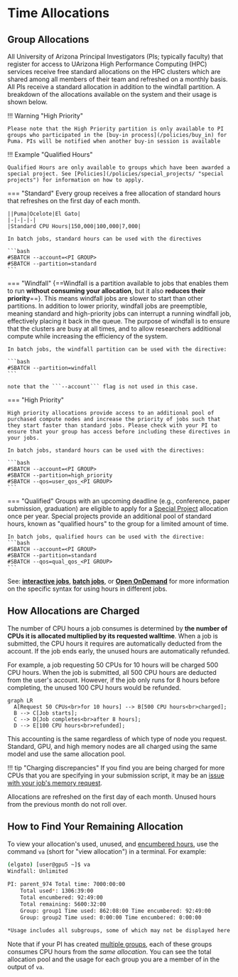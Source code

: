 # Time Allocations

## Group Allocations

All University of Arizona Principal Investigators (PIs; typically faculty) that register for access to UArizona High Performance Computing (HPC) services receive free standard allocations on the HPC clusters which are shared among all members of their team and refreshed on a monthly basis. All PIs receive a standard allocation in addition to the windfall partition. A breakdown of the allocations available on the system and their usage is shown below. 

!!! Warning "High Priority"

    Please note that the High Priority partition is only available to PI groups who participated in the [buy-in process](/policies/buy_in) for Puma. PIs will be notified when another buy-in session is available

!!! Example "Qualified Hours"

    Qualified Hours are only available to groups which have been awarded a special project. See [Policies](/policies/special_projects/ "special projects") for information on how to apply. 

=== "Standard"
    Every group receives a free allocation of standard hours that refreshes on the first day of each month. 

    ||Puma|Ocelote|El Gato|
    |-|-|-|-|
    |Standard CPU Hours|150,000|100,000|7,000|

    In batch jobs, standard hours can be used with the directives

    ```bash
    #SBATCH --account=<PI GROUP>
    #SBATCH --partition=standard
    ```

=== "Windfall"
    {==Windfall is a partition available to jobs that enables them to run **without consuming your allocation**, but it also **reduces their priority**==}. This means windfall jobs are slower to start than other partitions. In addition to lower priority, windfall jobs are preemptible, meaning standard and high-priority jobs can interrupt a running windfall job, effectively placing it back in the queue. The purpose of windfall is to ensure that the clusters are busy at all times, and to allow researchers additional compute while increasing the efficiency of the system.

    In batch jobs, the windfall partition can be used with the directive:

    ```bash
    #SBATCH --partition=windfall
    ```

    note that the ```--account``` flag is not used in this case.


=== "High Priority"
    
    High priority allocations provide access to an additional pool of purchased compute nodes and increase the priority of jobs such that they start faster than standard jobs. Please check with your PI to ensure that your group has access before including these directives in your jobs.
    
    In batch jobs, standard hours can be used with the directives:

    ```bash
    #SBATCH --account=<PI GROUP>
    #SBATCH --partition=high_priority
    #SBATCH --qos=user_qos_<PI GROUP>
    ```

=== "Qualified"
    Groups with an upcoming deadline (e.g., conference, paper submission, graduation) are eligible to apply for a [Special Project](/policies/special_projects/) allocation once per year. Special projects provide an additional pool of standard hours, known as "qualified hours" to the group for a limited amount of time. 

    In batch jobs, qualified hours can be used with the directive:
    ```bash
    #SBATCH --account=<PI GROUP>
    #SBATCH --partition=standard
    #SBATCH --qos=qual_qos_<PI GROUP>
    ```


See: [**interactive jobs**](../../running_jobs/interactive_jobs/#customizing-your-resources), [**batch jobs**](../../running_jobs/batch_jobs/batch_directives/#allocations-and-partitions), or [**Open OnDemand**](../../running_jobs/open_on_demand/#web-form) for more information on the specific syntax for using hours in different jobs.

## How Allocations are Charged

The number of CPU hours a job consumes is determined by **the number of CPUs it is allocated multiplied by its requested walltime**. When a job is submitted, the CPU hours it requires are automatically deducted from the account. If the job ends early, the unused hours are automatically refunded.

For example, a job requesting 50 CPUs for 10 hours will be charged 500 CPU hours. When the job is submitted, all 500 CPU hours are deducted from the user's account. However, if the job only runs for 8 hours before completing, the unused 100 CPU hours would be refunded.

``` mermaid
graph LR
  A[Request 50 CPUs<br>for 10 hours] --> B[500 CPU hours<br>charged];
  B --> C[Job starts];
  C --> D[Job completes<br>after 8 hours];
  D --> E[100 CPU hours<br>refunded];
```

This accounting is the same regardless of which type of node you request. Standard, GPU, and high memory nodes are all charged using the same model and use the same allocation pool. 

!!! tip "Charging discrepancies"
    If you find you are being charged for more CPUs that you are specifying in your submission script, it may be an [issue with your job's memory request](../../running_jobs/cpus_and_memory/).

Allocations are refreshed on the first day of each month. Unused hours from the previous month do not roll over.
    

## How to Find Your Remaining Allocation

To view your allocation's used, unused, and [encumbered hours](/support_and_training/glossary/ "For information on terminology, see our glossary"), use the command ```va``` (short for "view allocation") in a terminal. For example:
```bash
(elgato) [user@gpu5 ~]$ va
Windfall: Unlimited
 
PI: parent_974 Total time: 7000:00:00
    Total used*: 1306:39:00
    Total encumbered: 92:49:00
    Total remaining: 5600:32:00
    Group: group1 Time used: 862:08:00 Time encumbered: 92:49:00
    Group: group2 Time used: 0:00:00 Time encumbered: 0:00:00
 
*Usage includes all subgroups, some of which may not be displayed here
```

Note that if your PI has created [multiple groups](../../registration_and_access/group_management/), each of these groups consumes CPU hours from the *same allocation*. You can see the total allocation pool and the usage for each group you are a member of in the output of `va`. 
